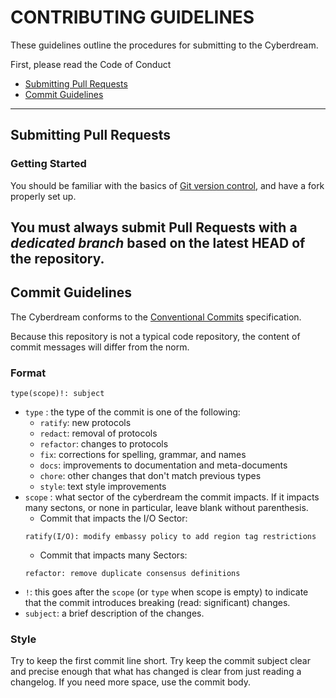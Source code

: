 # CONTRIBUTING GUIDELINES
These guidelines outline the procedures for submitting to the Cyberdream.

First, please read the Code of Conduct

- [Submitting Pull Requests](#submitting-pull-requests)
- [Commit Guidelines](#commit-guidelines)
----
## Submitting Pull Requests
### Getting Started
You should be familiar with the basics of [Git version control](https://www.w3schools.com/git/git_getstarted.asp?remote=github), and have a fork properly set up.

You must always submit Pull Requests with a _dedicated branch_ based on the latest HEAD of the repository.
----
## Commit Guidelines
The Cyberdream conforms to the [Conventional Commits](https://www.conventionalcommits.org/en/v1.0.0/) specification.

Because this repository is not a typical code repository, the content of commit messages will differ from the norm.

### Format
```
type(scope)!: subject
```
- `type` : the type of the commit is one of the following:
  - `ratify`: new protocols
  - `redact`: removal of protocols
  - `refactor`: changes to protocols
  - `fix`: corrections for spelling, grammar, and names
  - `docs`: improvements to documentation and meta-documents
  - `chore`: other changes that don't match previous types
  - `style`: text style improvements
- `scope` : what sector of the cyberdream the commit impacts. If it impacts many sectons, or none in particular, leave blank without parenthesis.
  - Commit that impacts the I/O Sector:
  ```
  ratify(I/O): modify embassy policy to add region tag restrictions
  ```
  - Commit that impacts many Sectors:
  ```
  refactor: remove duplicate consensus definitions
  ```
- `!`: this goes after the `scope` (or `type` when scope is empty) to indicate that the commit introduces breaking (read: significant) changes.
- `subject`: a brief description of the changes.

### Style
Try to keep the first commit line short. Try keep the commit subject clear and precise enough that what has changed is clear from just reading a changelog. If you need more space, use the commit body.